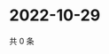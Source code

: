 # 2022-10-29

共 0 条

<!-- BEGIN WEIBO -->
<!-- 最后更新时间 Sat Oct 29 2022 18:01:32 GMT+0800 (China Standard Time) -->

<!-- END WEIBO -->
